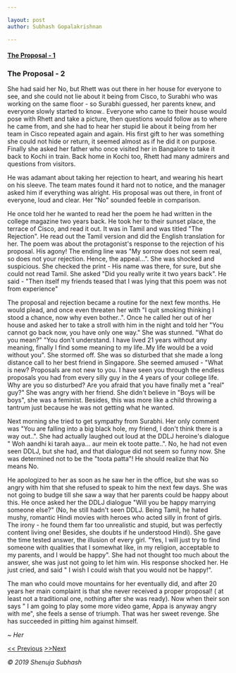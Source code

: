 ```yaml
---

layout: post
author: Subhash Gopalakrishnan

---
```


#### [The Proposal - 1](proposal_her.md)

### The Proposal - 2

She had said her No, but Rhett was out there in her house for everyone to see, and she could not lie about it being from Cisco, to Surabhi who was working on the same floor - so Surabhi guessed, her parents knew, and everyone slowly started to know.. Everyone who came to their house would pose with Rhett and take a picture, then questions would follow as to where he came from, and she had to hear her stupid lie about it being from her team in Cisco repeated again and again. His first gift to her was something she could not hide or return, it seemed almost as if he did it on purpose. Finally she asked her father who once visited her in Bangalore to take it back to Kochi in train. Back home in Kochi too, Rhett had many admirers and questions from visitors.

He was adamant about taking her rejection to heart, and wearing his heart on his sleeve. The team mates found it hard not to notice, and the manager asked him if everything was alright. His proposal was out there, in front of everyone, loud and clear. Her "No" sounded feeble in comparison. 

He once told her he wanted to read her the poem he had written in the college magazine two years back. He took her to their sunset place, the terrace of Cisco, and read it out. It was in Tamil and was titled "The Rejection".  He read out the Tamil version and did the English translation for her. The poem was about the protagonist's response to the rejection of his proposal. His agony! The ending line was "My sorrow does not seem real, so does not your rejection. Hence, the appeal...". She was shocked and suspicious. She checked the print - His name was there, for sure, but she could not read Tamil. She asked "Did you really write it two years back". He said  - "Then itself my friends teased that I was lying that this poem was not from experience"

The proposal and rejection became a routine for the next few months. He would plead, and once even threaten her with  "I quit smoking thinking I stood a chance, now why even bother..". Once he called her out of her house and asked her to take a stroll with him in the night and told her "You cannot go back now, you have only one way." She was stunned. "What do you mean?"
"You don't understand. I have lived 21 years without any meaning, finally I find some meaning to my life..My life would be a void without you". She stormed off. She was so disturbed that she made a long distance call to her best friend in Singapore. She seemed amused - "What is new? Proposals are not new to you. I have seen you through the endless proposals you had from every silly guy in the 4 years of your college life. Why are you so disturbed? Are you afraid that you have finally met a "real" guy?" She was angry with her friend. She didn't believe in "Boys will be boys", she was a feminist. Besides, this was more like a child throwing a tantrum just because he was not getting what he wanted. 

Next morning she tried to get sympathy from Surabhi. Her only comment was "You are falling into a big black hole, my friend, I don't think there is a way out..". She had actually laughed out loud at the DDLJ heroine's dialogue " Woh aandhi ki tarah aaya... aur mein ek toote patte..". No, he had not even seen DDLJ, but she had, and that dialogue did not seem so funny now. She was determined not to be the "toota patta"! He should realize that No means No.

He apologized to her as soon as he saw her in the office, but she was so angry with him that she refused to speak to him the next few days. She was not going to budge till she saw a way that her parents could be happy about this. He once asked her the DDLJ dialogue "Will you be happy marrying someone else?" (No, he still hadn't seen DDLJ. Being Tamil, he hated mushy, romantic Hindi movies with heroes who acted silly in front of girls. The irony - he found them far too unrealistic and stupid,  but was perfectly content living one! Besides, she doubts if he understood Hindi). She gave the time tested answer, the illusion of every girl. "Yes, I will just try to find someone with qualities that I somewhat like, in my religion, acceptable to my parents, and I would be happy". She had not thought  too much about the answer, she was just not going to let him win. His response shocked her. He just cried, and said " I wish I could wish that you would not be happy!". 

The man who could move mountains for her eventually did, and after 20 years her main complaint is that she never received a proper proposal! ( at least not a traditional one, nothing after she was ready). Now when their son says " I am going to play some more video game, Appa is anyway angry with me", she feels a sense of triumph. That was her sweet revenge. She has succeeded in pitting him against himself.

_~ Her_

[<< Previous](side_story_her.md)                 [>>Next](her_5.md)

_© 2019 Shenuja Subhash_